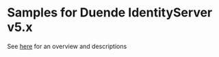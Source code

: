 # Samples for Duende IdentityServer v5.x

See [here](https://docs.duendesoftware.com/identityserver/v5/samples) for an overview and descriptions